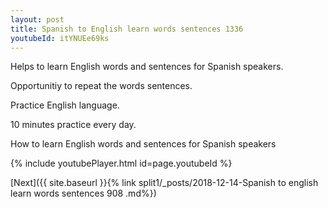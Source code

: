 ```yaml
---
layout: post
title: Spanish to English learn words sentences 1336 
youtubeId: itYNUEe69ks
---
```

 
 
Helps to learn English words and sentences for Spanish speakers.

Opportunitiy to repeat the words sentences. 

Practice English language. 
 
10 minutes practice every day. 
 
How to learn English words and sentences for Spanish speakers 
 
{% include youtubePlayer.html id=page.youtubeId %}
 
 
[Next]({{ site.baseurl }}{% link  split1/_posts/2018-12-14-Spanish to english learn words sentences 908 .md%})
 
